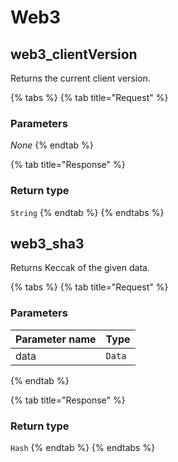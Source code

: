# Web3

## web3\_clientVersion

Returns the current client version.

{% tabs %}
{% tab title="Request" %}
### **Parameters**

_None_
{% endtab %}

{% tab title="Response" %}
### Return type

`String`
{% endtab %}
{% endtabs %}

## web3\_sha3

Returns Keccak of the given data.

{% tabs %}
{% tab title="Request" %}
### **Parameters**

| Parameter name | Type |
| :--- | :--- |
| data | `Data` |
{% endtab %}

{% tab title="Response" %}
### Return type

`Hash`
{% endtab %}
{% endtabs %}

